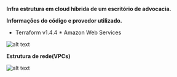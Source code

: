 **Infra estrutura em cloud híbrida de um escritório de advocacia.**

**Informações do código e provedor utilizado.**
* Terraform v1.4.4 * Amazon Web Services

![alt text](https://github.com/henriquenogueira/puc-minas/blob/main/infra.png)

**Estrutura de rede(VPCs)**

![alt text](https://github.com/henriquenogueira/puc-minas/blob/main/lan.png)
